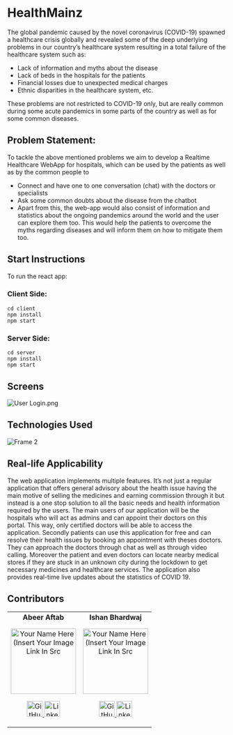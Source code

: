 # HealthMainz

The global pandemic caused by the novel coronavirus (COVID-19) spawned a healthcare crisis globally and revealed some of the deep underlying problems in our country’s healthcare system resulting in a total failure of the healthcare system such as:  
- Lack of information and myths about the disease  
- Lack of beds in the hospitals for the patients  
- Financial losses due to unexpected medical charges  
- Ethnic disparities in the healthcare system, etc.  

These problems are not restricted to COVID-19 only, but are really common during some acute pandemics in some parts of the country as well as for some common diseases.  

## Problem Statement: 
To tackle the above mentioned problems we aim to develop a Realtime Healthcare WebApp for hospitals, which can be used by the patients as well as by the common people to  
- Connect and have one to one conversation (chat) with the doctors or specialists  
- Ask some common doubts about the disease from the chatbot 
- Apart from this, the web-app would also consist of information and statistics about the ongoing pandemics around the world and the user can explore them too. This would help the patients to overcome the myths regarding diseases and will inform them on how to mitigate them too.  


## Start Instructions

To run the react app: 

### Client Side:

```
cd client
npm install
npm start
```
### Server Side:

```
cd server
npm install
npm start
```

## Screens

![User Login.png](https://images.zenhubusercontent.com/6096fbff75c041832469625d/36811b45-dff7-44d4-8cd2-f5aa0423bffe)

## Technologies Used

![Frame 2](https://user-images.githubusercontent.com/54543768/120167294-30966400-c21b-11eb-9f4c-dc13bbca98b7.png)

## Real-life Applicability 

The web application implements multiple features. It’s not just a regular application that offers general advisory about the health issue having the main motive of selling the medicines and earning commission through it but instead is a one stop solution to all the basic needs and health information required by the users. 
The main users of our application will be the hospitals who will act as admins and can appoint their doctors on this portal. This way, only certified doctors will be able to access the application. Secondly patients can use this application for free and can resolve their health issues by booking an appointment with theses doctors. They can approach the doctors through chat as well as through video calling. Moreover the patient and even doctors can locate nearby medical stores if they are stuck in an unknown city during the lockdown to get necessary medicines and healthcare services. The application also provides real-time live updates about the statistics of COVID 19. 


## Contributors

<table>
	<tr align="center">
		<td>
      <b>Abeer Aftab</b>
		<p align="center">
			<img src = "https://avatars.githubusercontent.com/u/54543768?v=4" width="150" height="150" alt="Your Name Here (Insert Your Image Link In Src">
		</p>
			<p align="center">
				<a href = "https://github.com/abeeraftab123">
					<img src = "http://www.iconninja.com/files/241/825/211/round-collaboration-social-github-code-circle-network-icon.svg" width="36" height = "36" alt="GitHub"/>
				</a>
				<a href = "https://www.linkedin.com/in/abeer-aftab-00274719a/">
					<img src = "http://www.iconninja.com/files/863/607/751/network-linkedin-social-connection-circular-circle-media-icon.svg" width="36" height="36" alt="LinkedIn"/>
				</a>
			</p>
		</td>
    <td>
      <b>Ishan Bhardwaj</b>
		<p align="center">
			<img src = https://avatars.githubusercontent.com/u/59660334?v=4" width="150" height="150" alt="Your Name Here (Insert Your Image Link In Src">
		</p>
			<p align="center">
				<a href = "https://github.com/IB-14">
					<img src = "http://www.iconninja.com/files/241/825/211/round-collaboration-social-github-code-circle-network-icon.svg" width="36" height = "36" alt="GitHub"/>
				</a>
				<a href = "https://www.linkedin.com/in/">
					<img src = "http://www.iconninja.com/files/863/607/751/network-linkedin-social-connection-circular-circle-media-icon.svg" width="36" height="36" alt="LinkedIn"/>
				</a>
			</p>
		</td>
	</tr>
</table>
